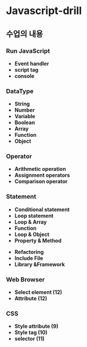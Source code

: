 # Javascript-drill


<strong><h2>수업의 내용</h2><strong>

<h3>Run JavaScript</h3>

<ul>
	<li>Event handler</li>
	<li>script tag</li>
	<li>console</li>
</ul>

<h3>DataType</h3>

<ul>
	<li>String</li>
	<li>Number</li>
	<li>Variable</li>
	<li>Boolean</li>
	<li>Array</li>
	<li>Function</li>
	<li>Object</li>
</ul>

<h3>Operator</h3>

<ul>
	<li>Arithmetic operation</li>
	<li>Assignment operators</li>
	<li>Comparison operator</li>
</ul>

<h3>Statement</h3>

<ul>
	<li>Conditional statement</li>
	<li>Loop statement</li>
	<li>Loop &amp; Array</li>
	<li>Function</li>
	<li>Loop &amp; Object</li>
	<li>Property &amp; Method</li>
</ul>

<ul>
	<li>Refactoring</li>
	<li>Include File</li>
	<li>Library &amp;Framework</li>
</ul>

<h3>Web Browser</h3>

<ul>
	<li>Select element (12)</li>
	<li>Attribute (12)</li>
</ul>

<h3>CSS</h3>

<ul>
	<li>Style attribute (9)</li>
	<li>Style tag (10)</li>
	<li>selector (11)</li>
</ul>

<p>&nbsp;</p>
